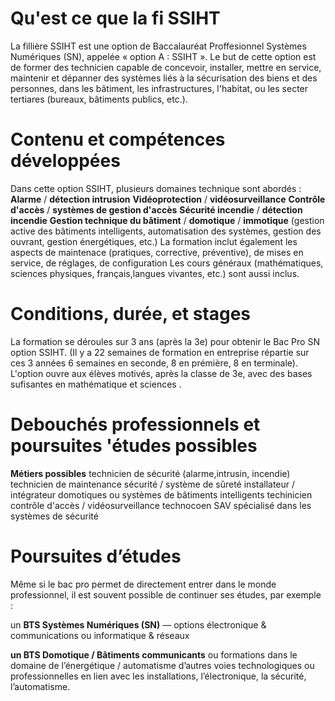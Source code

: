 # Qu'est ce que la fi SSIHT
La fillière SSIHT est une option de Baccalauréat Proffesionnel Systèmes Numériques (SN), appelée « option A : SSIHT ».
Le but de cette option est de former des technicien capable de concevoir, installer, mettre en service, maintenir et dépanner des systèmes liés à la sécurisation des biens et des personnes, dans les bâtiment, les infrastructures, l'habitat, ou les secter tertiares (bureaux, bâtiments publics, etc.).

# Contenu et compétences développées
Dans cette option SSIHT, plusieurs domaines technique sont abordés :
**Alarme** / **détection intrusion**
**Vidéoprotection** / **vidéosurveillance**
**Contrôle d'accès** / **systèmes de gestion d'accès**
**Sécurité incendie** / **détection incendie** 
**Gestion technique du bâtiment** / **domotique** / **immotique** (gestion active des bâtiments intelligents, automatisation des systèmes, gestion des ouvrant, gestion énergétiques, etc.)
La formation inclut également les aspects de maintenace (pratiques, corrective, préventive), de mises en service, de réglages, de configuration 
Les cours généraux (mathématiques, sciences physiques, français,langues vivantes, etc.) sont aussi inclus.

# Conditions, durée, et stages
La formation se déroules sur 3 ans (après la 3e) pour obtenir le Bac Pro SN option SSIHT.
(Il y a 22 semaines de formation en entreprise répartie sur ces 3 années 6 semaines en seconde, 8 en prémière, 8 en terminale).
L'option ouvre aux élèves motivés, après la classe de 3e, avec des bases sufisantes en mathématique et sciences . 

# Debouchés professionnels et poursuites 'études possibles 
**Métiers possibles**
technicien de sécurité (alarme,intrusin, incendie)
technicien de maintenance sécurité / système de sûreté
installateur / intégrateur domotiques ou systèmes de bâtiments intelligents
techinicien contrôle d'accès / vidéosurveillance
technocoen SAV spécialisé dans les systèmes de sécurité 

# Poursuites d’études

Même si le bac pro permet de directement entrer dans le monde professionnel, il est souvent possible de continuer ses études, par exemple :

un **BTS Systèmes Numériques (SN)** — options électronique & communications ou informatique & réseaux 

**un BTS Domotique / Bâtiments communicants** ou formations dans le domaine de l’énergétique / automatisme 
d’autres voies technologiques ou professionnelles en lien avec les installations, l’électronique, la sécurité, l’automatisme.
